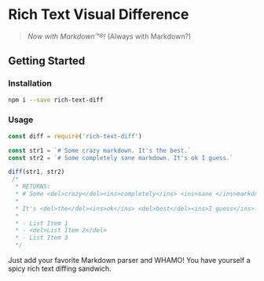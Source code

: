 # Rich Text Visual Difference

>_Now with Markdown™®!_ (Always with Markdown?)

## Getting Started

### Installation

```bash
npm i --save rich-text-diff
```

### Usage

```js
const diff = require('rich-text-diff')

const str1 = `# Some crazy markdown. It's the best.`
const str2 = `# Some completely sane markdown. It's ok I guess.`

diff(str1, str2)
 /*
  * RETURNS:
  * # Some <del>crazy</del><ins>completely</ins> <ins>sane </ins>markdown.
  *
  * It's <del>the</del><ins>ok</ins> <del>best</del><ins>I guess</ins>.
  *
  * - List Item 1
  * - <del>List Item 2</del>
  * - List Item 3
  */
```

Just add your favorite Markdown parser and WHAMO! You have yourself a
spicy rich text diffing sandwich.


